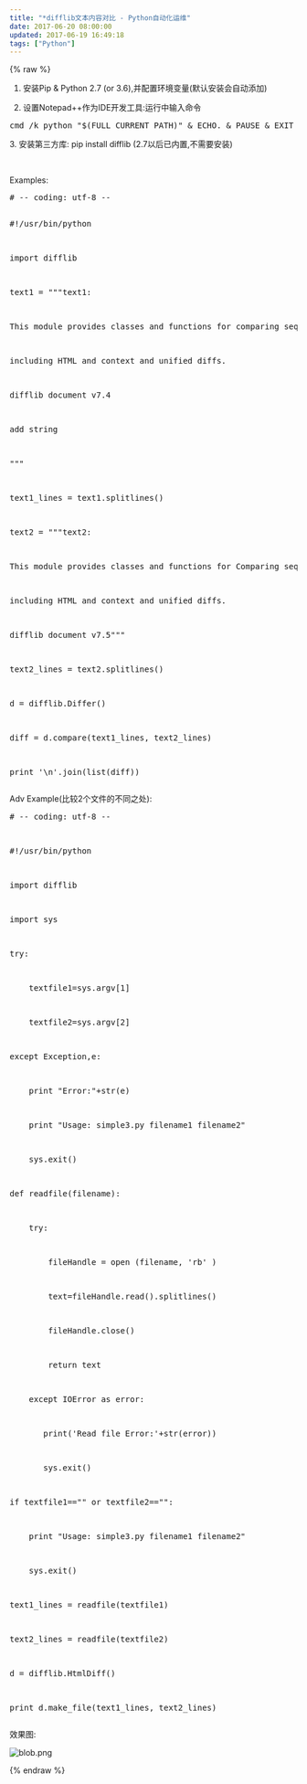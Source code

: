 ```yaml
---
title: "*difflib文本内容对比 - Python自动化运维"
date: 2017-06-20 08:00:00
updated: 2017-06-19 16:49:18
tags: ["Python"]
---
```

{% raw %}
<ol class=" list-paddingleft-2" style="list-style-type: decimal;"><li><p>安装Pip &amp; Python 2.7 (or 3.6),并配置环境变量(默认安装会自动添加)</p></li><li><p>设置Notepad++作为IDE开发工具:运行中输入命令&nbsp;</p></li></ol><pre class="brush:bash;toolbar:false">cmd&nbsp;/k&nbsp;python&nbsp;&quot;$(FULL_CURRENT_PATH)&quot;&nbsp;&amp;&nbsp;ECHO.&nbsp;&amp;&nbsp;PAUSE&nbsp;&amp;&nbsp;EXIT</pre><p>3. 安装第三方库:&nbsp;pip install difflib (2.7以后已内置,不需要安装)</p><p><br/></p><p>Examples:</p><pre class="brush:python;toolbar:false">#&nbsp;--&nbsp;coding:&nbsp;utf-8&nbsp;--
#!/usr/bin/python
import&nbsp;difflib

text1&nbsp;=&nbsp;&quot;&quot;&quot;text1:
This&nbsp;module&nbsp;provides&nbsp;classes&nbsp;and&nbsp;functions&nbsp;for&nbsp;comparing&nbsp;sequences.
including&nbsp;HTML&nbsp;and&nbsp;context&nbsp;and&nbsp;unified&nbsp;diffs.
difflib&nbsp;document&nbsp;v7.4
add&nbsp;string
&quot;&quot;&quot;

text1_lines&nbsp;=&nbsp;text1.splitlines()

text2&nbsp;=&nbsp;&quot;&quot;&quot;text2:
This&nbsp;module&nbsp;provides&nbsp;classes&nbsp;and&nbsp;functions&nbsp;for&nbsp;Comparing&nbsp;sequences.
including&nbsp;HTML&nbsp;and&nbsp;context&nbsp;and&nbsp;unified&nbsp;diffs.
difflib&nbsp;document&nbsp;v7.5&quot;&quot;&quot;

text2_lines&nbsp;=&nbsp;text2.splitlines()

d&nbsp;=&nbsp;difflib.Differ()
diff&nbsp;=&nbsp;d.compare(text1_lines,&nbsp;text2_lines)
print&nbsp;&#39;\n&#39;.join(list(diff))</pre><p>Adv Example(比较2个文件的不同之处):&nbsp;</p><pre class="brush:python;toolbar:false">#&nbsp;--&nbsp;coding:&nbsp;utf-8&nbsp;--
#!/usr/bin/python
import&nbsp;difflib
import&nbsp;sys

try:
&nbsp;&nbsp;&nbsp;&nbsp;textfile1=sys.argv[1]
&nbsp;&nbsp;&nbsp;&nbsp;textfile2=sys.argv[2]
except&nbsp;Exception,e:
&nbsp;&nbsp;&nbsp;&nbsp;print&nbsp;&quot;Error:&quot;+str(e)
&nbsp;&nbsp;&nbsp;&nbsp;print&nbsp;&quot;Usage:&nbsp;simple3.py&nbsp;filename1&nbsp;filename2&quot;
&nbsp;&nbsp;&nbsp;&nbsp;sys.exit()

def&nbsp;readfile(filename):
&nbsp;&nbsp;&nbsp;&nbsp;try:
&nbsp;&nbsp;&nbsp;&nbsp;&nbsp;&nbsp;&nbsp;&nbsp;fileHandle&nbsp;=&nbsp;open&nbsp;(filename,&nbsp;&#39;rb&#39;&nbsp;)&nbsp;
&nbsp;&nbsp;&nbsp;&nbsp;&nbsp;&nbsp;&nbsp;&nbsp;text=fileHandle.read().splitlines()
&nbsp;&nbsp;&nbsp;&nbsp;&nbsp;&nbsp;&nbsp;&nbsp;fileHandle.close()
&nbsp;&nbsp;&nbsp;&nbsp;&nbsp;&nbsp;&nbsp;&nbsp;return&nbsp;text
&nbsp;&nbsp;&nbsp;&nbsp;except&nbsp;IOError&nbsp;as&nbsp;error:
&nbsp;&nbsp;&nbsp;&nbsp;&nbsp;&nbsp;&nbsp;print(&#39;Read&nbsp;file&nbsp;Error:&#39;+str(error))
&nbsp;&nbsp;&nbsp;&nbsp;&nbsp;&nbsp;&nbsp;sys.exit()

if&nbsp;textfile1==&quot;&quot;&nbsp;or&nbsp;textfile2==&quot;&quot;:
&nbsp;&nbsp;&nbsp;&nbsp;print&nbsp;&quot;Usage:&nbsp;simple3.py&nbsp;filename1&nbsp;filename2&quot;
&nbsp;&nbsp;&nbsp;&nbsp;sys.exit()


text1_lines&nbsp;=&nbsp;readfile(textfile1)&nbsp;
text2_lines&nbsp;=&nbsp;readfile(textfile2)&nbsp;

d&nbsp;=&nbsp;difflib.HtmlDiff()
print&nbsp;d.make_file(text1_lines,&nbsp;text2_lines)</pre><p>效果图:</p><p><img src="/uploads/ueditor/php/upload/image/20170619/1497861412.png" title="1497861412.png" alt="blob.png"/></p>
{% endraw %}
